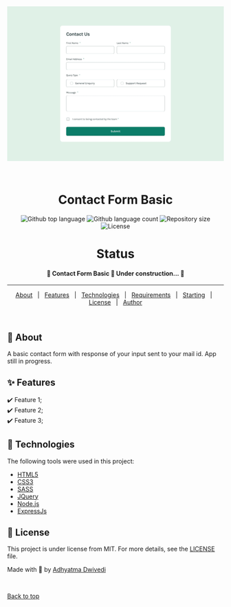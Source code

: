<div align="center" id="top"> 
  <img src="./public/design/desktop-design.jpg" alt="Contact Form Basic" />

  &#xa0;

  <!-- <a href="https://contactformbasic.netlify.app">Demo</a> -->
</div>

<h1 align="center">Contact Form Basic</h1>

<p align="center">
  <img alt="Github top language" src="https://img.shields.io/github/languages/top/r00kieAd/contact-form-basic?color=56BEB8">

  <img alt="Github language count" src="https://img.shields.io/github/languages/count/r00kieAd/contact-form-basic?color=56BEB8">

  <img alt="Repository size" src="https://img.shields.io/github/repo-size/r00kieAd/contact-form-basic?color=56BEB8">

  <img alt="License" src="https://img.shields.io/github/license/r00kieAd/contact-form-basic?color=56BEB8">
</p>

<h1 align="center">Status</h1>

<h4 align="center"> 
	🚧  Contact Form Basic 🚀 Under construction...  🚧
</h4> 

<hr>

<p align="center">
  <a href="#dart-about">About</a> &#xa0; | &#xa0; 
  <a href="#sparkles-features">Features</a> &#xa0; | &#xa0;
  <a href="#rocket-technologies">Technologies</a> &#xa0; | &#xa0;
  <a href="#white_check_mark-requirements">Requirements</a> &#xa0; | &#xa0;
  <a href="#checkered_flag-starting">Starting</a> &#xa0; | &#xa0;
  <a href="#memo-license">License</a> &#xa0; | &#xa0;
  <a href="https://github.com/{{YOUR_GITHUB_USERNAME}}" target="_blank">Author</a>
</p>

<br>

## :dart: About ##

A basic contact form with response of your input sent to your mail id. App still in progress.

## :sparkles: Features ##

:heavy_check_mark: Feature 1;\
:heavy_check_mark: Feature 2;\
:heavy_check_mark: Feature 3;

## :rocket: Technologies ##

The following tools were used in this project:

- [HTML5](https://expo.io/)
- [CSS3](https://expo.io/)
- [SASS](https://expo.io/)
- [JQuery](https://expo.io/)
- [Node.js](https://nodejs.org/en/)
- [ExpressJs](https://expo.io/)

## :memo: License ##

This project is under license from MIT. For more details, see the [LICENSE](LICENSE) file.


Made with :apple: by <a href="https://github.com/r00kieAd" target="_blank">Adhyatma Dwivedi</a>

&#xa0;

<a href="#top">Back to top</a>
